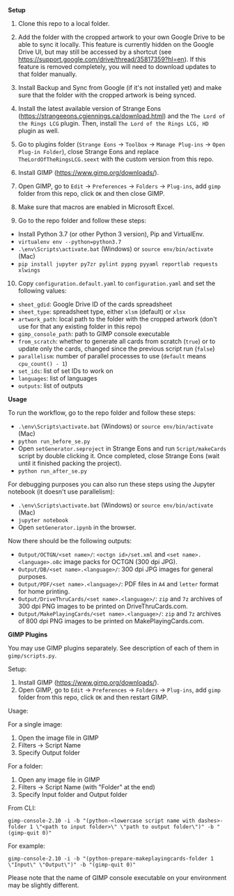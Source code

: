 **Setup**

1. Clone this repo to a local folder.

2. Add the folder with the cropped artwork to your own Google Drive to be able to sync it locally.
This feature is currently hidden on the Google Drive UI, but may still be accessed by a shortcut
(see https://support.google.com/drive/thread/35817359?hl=en).  If this feature is removed
completely, you will need to download updates to that folder manually.

3. Install Backup and Sync from Google (if it's not installed yet) and make sure that the folder
with the cropped artwork is being synced.

4. Install the latest available version of Strange Eons (https://strangeeons.cgjennings.ca/download.html)
and the `The Lord of the Rings LCG` plugin.  Then, install `The Lord of the Rings LCG, HD` plugin
as well.

5. Go to plugins folder (`Strange Eons` -> `Toolbox` -> `Manage Plug-ins` -> `Open Plug-in Folder`),
close Strange Eons and replace `TheLordOfTheRingsLCG.seext` with the custom version from this repo.

6. Install GIMP (https://www.gimp.org/downloads/).

7. Open GIMP, go to `Edit` -> `Preferences` -> `Folders` -> `Plug-ins`, add `gimp` folder
from this repo, click `OK` and then close GIMP.

8. Make sure that macros are enabled in Microsoft Excel.

9. Go to the repo folder and follow these steps:

  - Install Python 3.7 (or other Python 3 version), Pip and VirtualEnv.
  - `virtualenv env --python=python3.7`
  - `.\env\Scripts\activate.bat` (Windows) or `source env/bin/activate` (Mac)
  - `pip install jupyter py7zr pylint pypng pyyaml reportlab requests xlwings`

10. Copy `configuration.default.yaml` to `configuration.yaml` and set the following values:

  - `sheet_gdid`: Google Drive ID of the cards spreadsheet
  - `sheet_type`: spreadsheet type, either `xlsm` (default) or `xlsx`
  - `artwork_path`: local path to the folder with the cropped artwork (don't use for that any existing folder in this repo)
  - `gimp_console_path`: path to GIMP console executable
  - `from_scratch`: whether to generate all cards from scratch (`true`) or to update only the cards, changed since the previous script run (`false`)
  - `parallelism`: number of parallel processes to use (`default` means `cpu_count() - 1`)
  - `set_ids`: list of set IDs to work on
  - `languages`: list of languages
  - `outputs`: list of outputs

**Usage**

To run the workflow, go to the repo folder and follow these steps:

- `.\env\Scripts\activate.bat` (Windows) or `source env/bin/activate` (Mac)
- `python run_before_se.py`
- Open `setGenerator.seproject` in Strange Eons and run `Script/makeCards` script by double clicking it.
  Once completed, close Strange Eons (wait until it finished packing the project).
- `python run_after_se.py`

For debugging purposes you can also run these steps using the Jupyter notebook (it doesn't use parallelism):

- `.\env\Scripts\activate.bat` (Windows) or `source env/bin/activate` (Mac)
- `jupyter notebook`
- Open `setGenerator.ipynb` in the browser.

Now there should be the following outputs:

- `Output/OCTGN/<set name>/`: `<octgn id>/set.xml` and `<set name>.<language>.o8c` image packs for OCTGN (300 dpi JPG).
- `Output/DB/<set name>.<language>/`: 300 dpi JPG images for general purposes.
- `Output/PDF/<set name>.<language>/`: PDF files in `A4` and `letter` format for home printing.
- `Output/DriveThruCards/<set name>.<language>/`: `zip` and `7z` archives of 300 dpi PNG images to be printed on DriveThruCards.com.
- `Output/MakePlayingCards/<set name>.<language>/`: `zip` and `7z` archives of 800 dpi PNG images to be printed on MakePlayingCards.com.

**GIMP Plugins**

You may use GIMP plugins separately.  See description of each of them in `gimp/scripts.py`.

Setup:

1. Install GIMP (https://www.gimp.org/downloads/).
2. Open GIMP, go to `Edit` -> `Preferences` -> `Folders` -> `Plug-ins`, add `gimp` folder
from this repo, click `OK` and then restart GIMP.

Usage:

For a single image:

1. Open the image file in GIMP
2. Filters -> Script Name
3. Specify Output folder

For a folder:

1. Open any image file in GIMP
2. Filters -> Script Name (with "Folder" at the end)
3. Specify Input folder and Output folder

From CLI:

`gimp-console-2.10 -i -b "(python-<lowercase script name with dashes>-folder 1 \"<path to input folder>\" \"path to output folder\")" -b "(gimp-quit 0)"`

For example:

`gimp-console-2.10 -i -b "(python-prepare-makeplayingcards-folder 1 \"Input\" \"Output\")" -b "(gimp-quit 0)"`

Please note that the name of GIMP console executable on your environment may be slightly different.